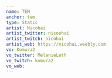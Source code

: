 ```yaml
---
name: TEM
anchor: tem
type: Static
artist: Nicohai
artist_twitter: nicoohai
artist_twitch: nicohai
artist_web: https://nicohai.weebly.com
vo: Komura2
vo_twitter: MelanieLeth
vo_twitch: komura2
vo_web: 
---
```

